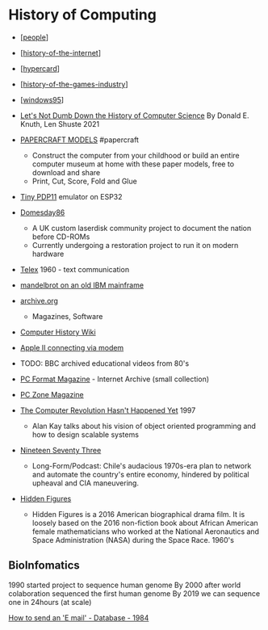 History of Computing
====================

* [[people]]
* [[history-of-the-internet]]
* [[hypercard]]
* [[history-of-the-games-industry]]
* [[windows95]]

* [Let's Not Dumb Down the History of Computer Science](https://cacm.acm.org/opinion/articles/250078-lets-not-dumb-down-the-history-of-computer-science/fulltext) By Donald E. Knuth, Len Shuste 2021

* [PAPERCRAFT MODELS](http://rockybergen.com/papercraft) #papercraft
    * Construct the computer from your childhood or build an entire computer museum at home with these paper models, free to download and share
    * Print, Cut, Score, Fold and Glue

* [Tiny PDP11](http://spritesmods.com/?art=minipdp11&page=1) emulator on ESP32

* [Domesday86](https://www.domesday86.com/)
    * A UK custom laserdisk community project to document the nation before CD-ROMs
    * Currently undergoing a restoration project to run it on modern hardware
* [Telex](https://vulcanhammer.info/2017/07/14/a-few-words-about-the-telex/) 1960 - text communication

* [mandelbrot on an old IBM mainframe](http://www.righto.com/2015/03/12-minute-mandelbrot-fractals-on-50.html?m=1)

* [archive.org](https://archive.org/)
    * Magazines, Software

* [Computer History Wiki](https://gunkies.org/wiki/Main_Page)

* [Apple II connecting via modem](https://www.youtube.com/watch?v=TAg0cQJ8Aag)
* TODO: BBC archived educational videos from 80's
* [PC Format Magazine](https://archive.org/search.php?query=subject%3A%22PC+Format%22&and[]=mediatype%3A%22texts%22) - Internet Archive (small collection)
* [PC Zone Magazine](https://archive.org/details/pczonemagazine?&sort=date&and[]=mediatype%3A%22texts%22)


* [The Computer Revolution Hasn't Happened Yet](https://catonmat.net/videos/the-computer-revolution-hasnt-happened-yet) 1997
    * Alan Kay talks about his vision of object oriented programming and how to design scalable systems

* [Nineteen Seventy Three](https://www.damninteresting.com/nineteen-seventy-three/)
    * Long-Form/Podcast: Chile's audacious 1970s-era plan to network and automate the country's entire economy, hindered by political upheaval and CIA maneuvering.
* [Hidden Figures](https://en.wikipedia.org/wiki/Hidden_Figures)
    * Hidden Figures is a 2016 American biographical drama film. It is loosely based on the 2016 non-fiction book about African American female mathematicians who worked at the National Aeronautics and Space Administration (NASA) during the Space Race. 1960's



BioInfomatics
-------------
1990 started project to sequence human genome
By 2000 after world colaboration sequenced the first human genome
By 2019 we can sequence one in 24hours (at scale)



[How to send an 'E mail' - Database - 1984](https://www.youtube.com/watch?v=szdbKz5CyhA)

[//begin]: # "Autogenerated link references for markdown compatibility"
[people]: people.md "People"
[history-of-the-internet]: history-of-the-internet.md "History of the Internet"
[hypercard]: hypercard.md "hypercard"
[history-of-the-games-industry]: history-of-the-games-industry.md "history-of-the-games-industry"
[windows95]: windows95.md "Windows 95"
[//end]: # "Autogenerated link references"
